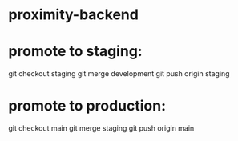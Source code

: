 # proximity-backend

# promote to staging:
git checkout staging
git merge development
git push origin staging

# promote to production:
git checkout main
git merge staging
git push origin main